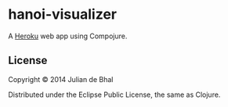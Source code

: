 # hanoi-visualizer

A [Heroku](http://www.heroku.com) web app using Compojure.

## License

Copyright © 2014 Julian de Bhal

Distributed under the Eclipse Public License, the same as Clojure.
